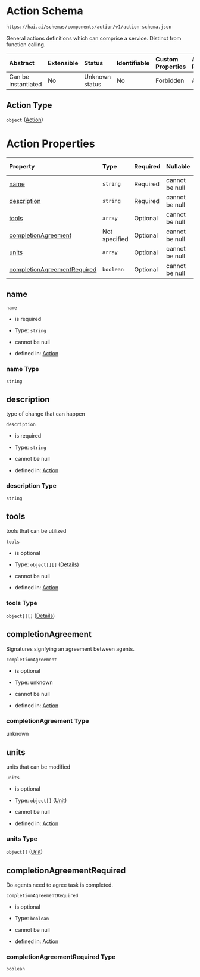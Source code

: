 # Action Schema

```txt
https://hai.ai/schemas/components/action/v1/action-schema.json
```

General actions definitions which can comprise a service. Distinct from function calling.

| Abstract            | Extensible | Status         | Identifiable | Custom Properties | Additional Properties | Access Restrictions | Defined In                                                                                         |
| :------------------ | :--------- | :------------- | :----------- | :---------------- | :-------------------- | :------------------ | :------------------------------------------------------------------------------------------------- |
| Can be instantiated | No         | Unknown status | No           | Forbidden         | Allowed               | none                | [action.schema.json](../../schemas/components/action/v1/action.schema.json "open original schema") |

## Action Type

`object` ([Action](action.md))

# Action Properties

| Property                                                    | Type          | Required | Nullable       | Defined by                                                                                                                                                          |
| :---------------------------------------------------------- | :------------ | :------- | :------------- | :------------------------------------------------------------------------------------------------------------------------------------------------------------------ |
| [name](#name)                                               | `string`      | Required | cannot be null | [Action](action-properties-name.md "https://hai.ai/schemas/components/action/v1/action-schema.json#/properties/name")                                               |
| [description](#description)                                 | `string`      | Required | cannot be null | [Action](action-properties-description.md "https://hai.ai/schemas/components/action/v1/action-schema.json#/properties/description")                                 |
| [tools](#tools)                                             | `array`       | Optional | cannot be null | [Action](action-properties-tools.md "https://hai.ai/schemas/components/action/v1/action-schema.json#/properties/tools")                                             |
| [completionAgreement](#completionagreement)                 | Not specified | Optional | cannot be null | [Action](action-properties-completionagreement.md "https://hai.ai/schemas/components/action/v1/action-schema.json#/properties/completionAgreement")                 |
| [units](#units)                                             | `array`       | Optional | cannot be null | [Action](action-properties-units.md "https://hai.ai/schemas/components/action/v1/action-schema.json#/properties/units")                                             |
| [completionAgreementRequired](#completionagreementrequired) | `boolean`     | Optional | cannot be null | [Action](action-properties-completionagreementrequired.md "https://hai.ai/schemas/components/action/v1/action-schema.json#/properties/completionAgreementRequired") |

## name



`name`

*   is required

*   Type: `string`

*   cannot be null

*   defined in: [Action](action-properties-name.md "https://hai.ai/schemas/components/action/v1/action-schema.json#/properties/name")

### name Type

`string`

## description

type of change that can happen

`description`

*   is required

*   Type: `string`

*   cannot be null

*   defined in: [Action](action-properties-description.md "https://hai.ai/schemas/components/action/v1/action-schema.json#/properties/description")

### description Type

`string`

## tools

tools that can be utilized

`tools`

*   is optional

*   Type: `object[][]` ([Details](tool-items.md))

*   cannot be null

*   defined in: [Action](action-properties-tools.md "https://hai.ai/schemas/components/action/v1/action-schema.json#/properties/tools")

### tools Type

`object[][]` ([Details](tool-items.md))

## completionAgreement

Signatures signfying an agreement between agents.

`completionAgreement`

*   is optional

*   Type: unknown

*   cannot be null

*   defined in: [Action](action-properties-completionagreement.md "https://hai.ai/schemas/components/action/v1/action-schema.json#/properties/completionAgreement")

### completionAgreement Type

unknown

## units

units that can be modified

`units`

*   is optional

*   Type: `object[]` ([Unit](unit.md))

*   cannot be null

*   defined in: [Action](action-properties-units.md "https://hai.ai/schemas/components/action/v1/action-schema.json#/properties/units")

### units Type

`object[]` ([Unit](unit.md))

## completionAgreementRequired

Do agents need to agree task is completed.

`completionAgreementRequired`

*   is optional

*   Type: `boolean`

*   cannot be null

*   defined in: [Action](action-properties-completionagreementrequired.md "https://hai.ai/schemas/components/action/v1/action-schema.json#/properties/completionAgreementRequired")

### completionAgreementRequired Type

`boolean`
